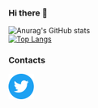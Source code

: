### Hi there 👋

![Anurag's GitHub stats](https://github-readme-stats.vercel.app/api?username=Raskc&show_icons=true&theme=radical)                                                                
[![Top Langs](https://github-readme-stats.vercel.app/api/top-langs/?username=Raskc&theme=radical)](https://github.com/anuraghazra/github-readme-stats)                                                  
### Contacts
<p align="left">
  <a href="https://twitter.com/Rask_Dev"><img alt="Twitter" height="50" width="50" src="assets/twitter.png"></a>
</p>
